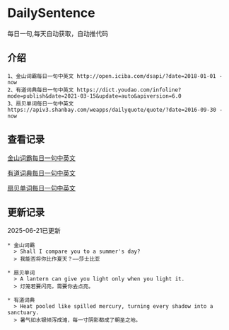 # DailySentence

每日一句,每天自动获取，自动推代码

## 介绍

```
1、金山词霸每日一句中英文 http://open.iciba.com/dsapi/?date=2018-01-01 - now
2、有道词典每日一句中英文 https://dict.youdao.com/infoline?mode=publish&date=2021-03-15&update=auto&apiversion=6.0
3、扇贝单词每日一句中英文 https://apiv3.shanbay.com/weapps/dailyquote/quote/?date=2016-09-30 - now
```

## 查看记录

[金山词霸每日一句中英文](./data/iciba/)

[有道词典每日一句中英文](./data/youdao/)

[扇贝单词每日一句中英文](./data/shanbay/)

## 更新记录
2025-06-21已更新 
```
* 金山词霸
  > Shall I compare you to a summer's day?
  > 我能否将你比作夏天？——莎士比亚

* 扇贝单词
  > A lantern can give you light only when you light it.
  > 灯笼若要闪亮，需要你去点亮。

* 有道词典
  > Heat pooled like spilled mercury, turning every shadow into a sanctuary.
  > 暑气如水银倾泻成滩，每一寸阴影都成了朝圣之地。

```
